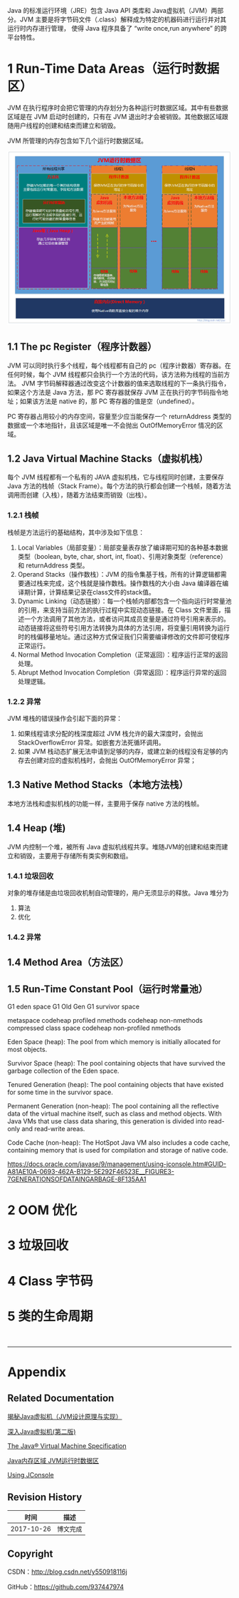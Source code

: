 Java 的标准运行环境（JRE）包含 Java API 类库和 Java虚拟机（JVM）两部分。JVM 主要是将字节码文件（.class）解释成为特定的机器码进行运行并对其运行时内存进行管理， 使得 Java 程序具备了 “write once,run anywhere” 的跨平台特性。

# 1 Run-Time Data Areas（运行时数据区）

JVM 在执行程序时会把它管理的内存划分为各种运行时数据区域。其中有些数据区域是在 JVM 启动时创建的，只有在 JVM 退出时才会被销毁。其他数据区域跟随用户线程的创建和结束而建立和销毁。

JVM 所管理的内存包含如下几个运行时数据区域。

![](https://raw.githubusercontent.com/937447974/Blog/master/Resources/2017120601.png)

## 1.1 The pc Register（程序计数器）

JVM 可以同时执行多个线程，每个线程都有自己的 pc（程序计数器）寄存器。在任何时候，每个 JVM 线程都只会执行一个方法的代码，该方法称为线程的当前方法。 JVM 字节码解释器通过改变这个计数器的值来选取线程的下一条执行指令，如果这个方法是 Java 方法，那 PC 寄存器就保存 JVM 正在执行的字节码指令地址；如果该方法是 native 的，那 PC 寄存器的值是空（undefined）。

PC 寄存器占用较小的内存空间，容量至少应当能保存一个 returnAddress 类型的数据或一个本地指针，且该区域是唯一不会抛出 OutOfMemoryError 情况的区域。

## 1.2 Java Virtual Machine Stacks（虚拟机栈）

每个 JVM 线程都有一个私有的 JAVA 虚拟机栈，它与线程同时创建，主要保存 Java 方法的栈帧（Stack Frame）。每个方法的执行都会创建一个栈帧，随着方法调用而创建（入栈），随着方法结束而销毁（出栈）。

### 1.2.1 栈帧

栈帧是方法运行的基础结构，其中涉及如下信息：

1. Local Variables（局部变量）：局部变量表存放了编译期可知的各种基本数据类型（boolean, byte, char, short, int, float）、引用对象类型（reference）和 returnAddress 类型。
2. Operand Stacks（操作数栈）：JVM 的指令集基于栈，所有的计算逻辑都需要通过栈来完成，这个栈就是操作数栈。操作数栈的大小由 Java 编译器在编译期计算，计算结果记录在class文件的stack值。
3. Dynamic Linking（动态链接）：每一个栈帧内部都包含一个指向运行时常量池的引用，来支持当前方法的执行过程中实现动态链接。在 Class 文件里面，描述一个方法调用了其他方法，或者访问其成员变量是通过符号引用来表示的。动态链接将这些符号引用方法转换为具体的方法引用，将变量引用转换为运行时的栈偏移量地址。通过这种方式保证我们只需要编译修改的文件即可使程序正常运行。
4. Normal Method Invocation Completion（正常返回）：程序运行正常的返回处理。
5. Abrupt Method Invocation Completion（异常返回）：程序运行异常的返回处理逻辑。

### 1.2.2 异常

JVM 堆栈的错误操作会引起下面的异常：

1. 如果线程请求分配的栈深度超过 JVM 栈允许的最大深度时，会抛出 StackOverflowError 异常。如嵌套方法死循环调用。
2. 如果 JVM 栈动态扩展无法申请到足够的内存，或建立新的线程没有足够的内存去创建对应的虚拟机栈时，会抛出 OutOfMemoryError 异常；

## 1.3 Native Method Stacks（本地方法栈）

本地方法栈和虚拟机栈的功能一样，主要用于保存 native 方法的栈帧。

## 1.4 Heap (堆)

JVM 内控制一个堆，被所有 Java 虚拟机线程共享。堆随JVM的创建和结束而建立和销毁，主要用于存储所有类实例和数组。

### 1.4.1 垃圾回收

对象的堆存储是由垃圾回收机制自动管理的，用户无须显示的释放。Java 堆分为



1. 算法
2. 优化

### 1.4.2 异常

## 1.4 Method Area（方法区）

## 1.5 Run-Time Constant Pool（运行时常量池）


G1 eden space
G1 Old Gen
G1 survivor space

metaspace
codeheap profiled nmethods
codeheap non-nmethods
compressed class space
codeheap non-profiled nmethods

Eden Space (heap): The pool from which memory is initially allocated for most objects.

Survivor Space (heap): The pool containing objects that have survived the garbage collection of the Eden space.

Tenured Generation (heap): The pool containing objects that have existed for some time in the survivor space.

Permanent Generation (non-heap): The pool containing all the reflective data of the virtual machine itself, such as class and method objects. With Java VMs that use class data sharing, this generation is divided into read-only and read-write areas.

Code Cache (non-heap): The HotSpot Java VM also includes a code cache, containing memory that is used for compilation and storage of native code.

https://docs.oracle.com/javase/9/management/using-jconsole.htm#GUID-A81AE10A-0693-462A-B129-5E292F46523E__FIGURE3-7GENERATIONSOFDATAINGARBAGE-8F135AA1


# 2 OOM 优化

# 3 垃圾回收


# 4 Class 字节码

# 5 类的生命周期



&#160;

----------

# Appendix

## Related Documentation

[揭秘Java虚拟机（JVM设计原理与实现）](http://product.dangdang.com/25111315.html)

[深入Java虚拟机(第二版)](http://product.dangdang.com/23259731.html)

[The Java® Virtual Machine Specification](https://docs.oracle.com/javase/specs/jvms/se9/html/index.html)

[Java内存区域 JVM运行时数据区](http://blog.csdn.net/tjiyu/article/details/53915869)

[Using JConsole](https://docs.oracle.com/javase/9/management/using-jconsole.htm#JSMGM-GUID-77416B38-7F15-4E35-B3D1-34BFD88350B5)

## Revision History

| 时间 | 描述 |
| ---- | ---- |
| 2017-10-26 | 博文完成 |

## Copyright

CSDN：http://blog.csdn.net/y550918116j

GitHub：https://github.com/937447974